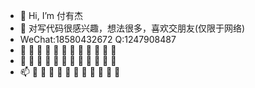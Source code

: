 - 👋 Hi, I’m 付有杰
- 👀 对写代码很感兴趣，想法很多，喜欢交朋友(仅限于网络)
- WeChat:18580432672 Q:1247908487
- 🌱 🌱 🌱 🌱 🌱 🌱 🌱 🌱 🌱 🌱 🌱 🌱 
- 💞️ 🌱 🌱 🌱 🌱 🌱 🌱 🌱 🌱 🌱 🌱 🌱 
- 📫 🌱 🌱 🌱 🌱 🌱 🌱 🌱 🌱 🌱 🌱 🌱 

<!---
FuYouJ/FuYouJ is a ✨ special ✨ repository because its `README.md` (this file) appears on your GitHub profile.
You can click the Preview link to take a look at your changes.
--->
